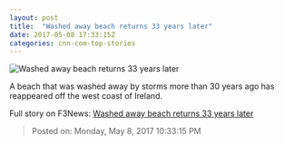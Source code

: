 ```yaml
---
layout: post
title:  "Washed away beach returns 33 years later"
date: 2017-05-08 17:33:15Z
categories: cnn-com-top-stories
---
```


![Washed away beach returns 33 years later](http://i2.cdn.cnn.com/cnnnext/dam/assets/170508162010-dooagh-beach-2-super-tease.jpg)

A beach that was washed away by storms more than 30 years ago has reappeared off the west coast of Ireland.


Full story on F3News: [Washed away beach returns 33 years later](http://www.f3nws.com/n/tvrEk)

> Posted on: Monday, May 8, 2017 10:33:15 PM

